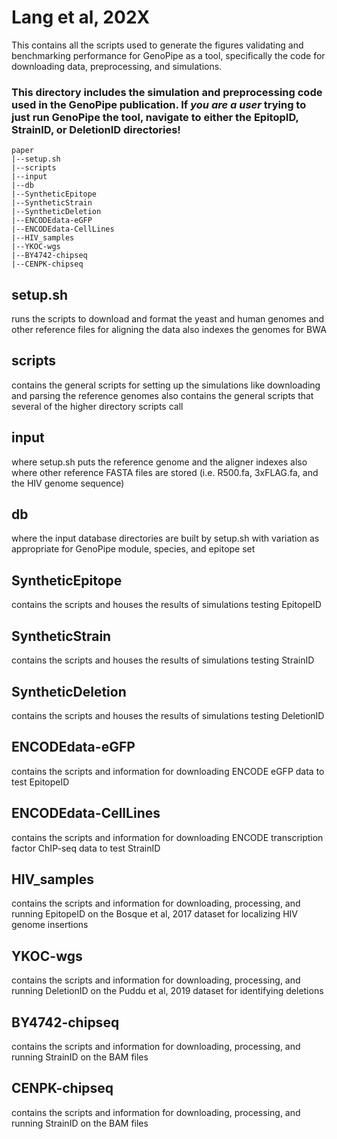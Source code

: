 # Lang et al, 202X

This contains all the scripts used to generate the figures validating and benchmarking performance for GenoPipe as a tool, specifically the code for downloading data, preprocessing, and simulations.

### This directory includes the simulation and preprocessing code used in the GenoPipe publication. If *you are a user* trying to just run GenoPipe the tool, navigate to either the EpitopID, StrainID, or DeletionID directories!

```
paper
|--setup.sh
|--scripts
|--input
|--db
|--SyntheticEpitope
|--SyntheticStrain
|--SyntheticDeletion
|--ENCODEdata-eGFP
|--ENCODEdata-CellLines
|--HIV_samples
|--YKOC-wgs
|--BY4742-chipseq
|--CENPK-chipseq
```

## setup.sh
runs the scripts to download and format the yeast and human genomes and other reference files for aligning the data
also indexes the genomes for BWA

## scripts
contains the general scripts for setting up the simulations like downloading and parsing the reference genomes
also contains the general scripts that several of the higher directory scripts call

## input
where setup.sh puts the reference genome and the aligner indexes
also where other reference FASTA files are stored (i.e. R500.fa, 3xFLAG.fa, and the HIV genome sequence)

## db
where the input database directories are built by setup.sh with variation as appropriate for GenoPipe module, species, and epitope set

## SyntheticEpitope
contains the scripts and houses the results of simulations testing EpitopeID

## SyntheticStrain
contains the scripts and houses the results of simulations testing StrainID

## SyntheticDeletion
contains the scripts and houses the results of simulations testing DeletionID

## ENCODEdata-eGFP
contains the scripts and information for downloading ENCODE eGFP data to test EpitopeID

## ENCODEdata-CellLines
contains the scripts and information for downloading ENCODE transcription factor ChIP-seq data to test StrainID

## HIV_samples
contains the scripts and information for downloading, processing, and running EpitopeID on the Bosque et al, 2017 dataset for localizing HIV genome insertions

## YKOC-wgs
contains the scripts and information for downloading, processing, and running DeletionID on the Puddu et al, 2019 dataset for identifying deletions

## BY4742-chipseq
contains the scripts and information for downloading, processing, and running StrainID on the BAM files

## CENPK-chipseq
contains the scripts and information for downloading, processing, and running StrainID on the BAM files
